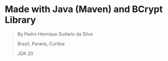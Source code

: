 # Made with Java (Maven) and BCrypt Library

> By Pedro Henrique Sudario da Silva

> Brazil, Paraná, Curitba

> JDK 20
